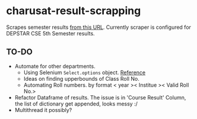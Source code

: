 # charusat-result-scrapping

Scrapes semester results [from this URL](http://117.239.83.200:2020/). 
Currently scraper is configured for DEPSTAR CSE 5th Semester results.

## TO-DO
- Automate for other departments.
  - Using Selenium ```Select.options``` object. [Reference](https://stackoverflow.com/questions/35559573/selenium-iterate-through-options-in-dropdown-select)
  - Ideas on finding upperbounds of Class Roll No.
  - Automating Roll numbers. by format  < year >< Institue >< Valid Roll No.>
- Refactor Dataframe of results. The issue is in 'Course Result' Column, the list of dictionary get appended, looks messy :/
- Multithread it possibly?
 
